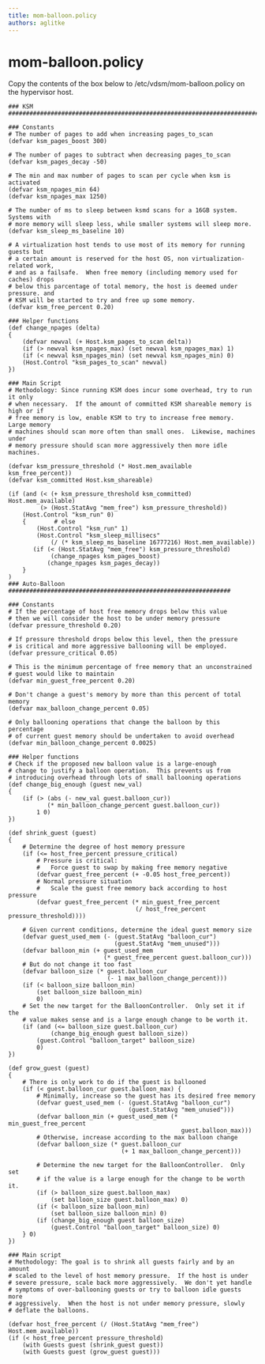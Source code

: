 ```yaml
---
title: mom-balloon.policy
authors: aglitke
---
```


# mom-balloon.policy

Copy the contents of the box below to /etc/vdsm/mom-balloon.policy on the hypervisor host.

    ### KSM ########################################################################

    ### Constants
    # The number of pages to add when increasing pages_to_scan
    (defvar ksm_pages_boost 300)

    # The number of pages to subtract when decreasing pages_to_scan
    (defvar ksm_pages_decay -50)

    # The min and max number of pages to scan per cycle when ksm is activated
    (defvar ksm_npages_min 64)
    (defvar ksm_npages_max 1250)

    # The number of ms to sleep between ksmd scans for a 16GB system.  Systems with
    # more memory will sleep less, while smaller systems will sleep more.
    (defvar ksm_sleep_ms_baseline 10)

    # A virtualization host tends to use most of its memory for running guests but
    # a certain amount is reserved for the host OS, non virtualization-related work,
    # and as a failsafe.  When free memory (including memory used for caches) drops
    # below this parcentage of total memory, the host is deemed under pressure. and
    # KSM will be started to try and free up some memory.
    (defvar ksm_free_percent 0.20)

    ### Helper functions
    (def change_npages (delta)
    {
        (defvar newval (+ Host.ksm_pages_to_scan delta))
        (if (> newval ksm_npages_max) (set newval ksm_npages_max) 1)
        (if (< newval ksm_npages_min) (set newval ksm_npages_min) 0)
        (Host.Control "ksm_pages_to_scan" newval)
    })

    ### Main Script
    # Methodology: Since running KSM does incur some overhead, try to run it only 
    # when necessary.  If the amount of committed KSM shareable memory is high or if
    # free memory is low, enable KSM to try to increase free memory.  Large memory
    # machines should scan more often than small ones.  Likewise, machines under
    # memory pressure should scan more aggressively then more idle machines.

    (defvar ksm_pressure_threshold (* Host.mem_available ksm_free_percent))
    (defvar ksm_committed Host.ksm_shareable)

    (if (and (< (+ ksm_pressure_threshold ksm_committed) Host.mem_available)
             (> (Host.StatAvg "mem_free") ksm_pressure_threshold))
        (Host.Control "ksm_run" 0)
        {        # else
            (Host.Control "ksm_run" 1)
            (Host.Control "ksm_sleep_millisecs"
                (/ (* ksm_sleep_ms_baseline 16777216) Host.mem_available))
           (if (< (Host.StatAvg "mem_free") ksm_pressure_threshold)
                (change_npages ksm_pages_boost)
               (change_npages ksm_pages_decay))
        }
    )
    ### Auto-Balloon ###############################################################

    ### Constants
    # If the percentage of host free memory drops below this value
    # then we will consider the host to be under memory pressure
    (defvar pressure_threshold 0.20)

    # If pressure threshold drops below this level, then the pressure
    # is critical and more aggressive ballooning will be employed.
    (defvar pressure_critical 0.05)

    # This is the minimum percentage of free memory that an unconstrained
    # guest would like to maintain
    (defvar min_guest_free_percent 0.20)

    # Don't change a guest's memory by more than this percent of total memory
    (defvar max_balloon_change_percent 0.05)

    # Only ballooning operations that change the balloon by this percentage
    # of current guest memory should be undertaken to avoid overhead
    (defvar min_balloon_change_percent 0.0025)

    ### Helper functions
    # Check if the proposed new balloon value is a large-enough
    # change to justify a balloon operation.  This prevents us from
    # introducing overhead through lots of small ballooning operations
    (def change_big_enough (guest new_val)
    {
        (if (> (abs (- new_val guest.balloon_cur))
               (* min_balloon_change_percent guest.balloon_cur))
            1 0)
    })

    (def shrink_guest (guest)
    {
        # Determine the degree of host memory pressure
        (if (<= host_free_percent pressure_critical)
            # Pressure is critical:
            #   Force guest to swap by making free memory negative
            (defvar guest_free_percent (+ -0.05 host_free_percent))
            # Normal pressure situation
            #   Scale the guest free memory back according to host pressure
            (defvar guest_free_percent (* min_guest_free_percent
                                        (/ host_free_percent pressure_threshold))))

        # Given current conditions, determine the ideal guest memory size
        (defvar guest_used_mem (- (guest.StatAvg "balloon_cur")
                                  (guest.StatAvg "mem_unused")))
        (defvar balloon_min (+ guest_used_mem
                               (* guest_free_percent guest.balloon_cur)))
        # But do not change it too fast
        (defvar balloon_size (* guest.balloon_cur
                                (- 1 max_balloon_change_percent)))
        (if (< balloon_size balloon_min)
            (set balloon_size balloon_min)
            0)
        # Set the new target for the BalloonController.  Only set it if the
        # value makes sense and is a large enough change to be worth it.   
        (if (and (<= balloon_size guest.balloon_cur)
                (change_big_enough guest balloon_size))
            (guest.Control "balloon_target" balloon_size)
            0)
    })

    (def grow_guest (guest)
    {
        # There is only work to do if the guest is ballooned
        (if (< guest.balloon_cur guest.balloon_max) {
            # Minimally, increase so the guest has its desired free memory
            (defvar guest_used_mem (- (guest.StatAvg "balloon_cur")
                                      (guest.StatAvg "mem_unused")))
            (defvar balloon_min (+ guest_used_mem (* min_guest_free_percent
                                                     guest.balloon_max)))
            # Otherwise, increase according to the max balloon change
            (defvar balloon_size (* guest.balloon_cur
                                    (+ 1 max_balloon_change_percent)))

            # Determine the new target for the BalloonController.  Only set
            # if the value is a large enough for the change to be worth it. 
            (if (> balloon_size guest.balloon_max)
                (set balloon_size guest.balloon_max) 0)
            (if (< balloon_size balloon_min)
                (set balloon_size balloon_min) 0)
            (if (change_big_enough guest balloon_size)
                (guest.Control "balloon_target" balloon_size) 0)
        } 0)
    })

    ### Main script
    # Methodology: The goal is to shrink all guests fairly and by an amount
    # scaled to the level of host memory pressure.  If the host is under
    # severe pressure, scale back more aggressively.  We don't yet handle
    # symptoms of over-ballooning guests or try to balloon idle guests more
    # aggressively.  When the host is not under memory pressure, slowly
    # deflate the balloons.

    (defvar host_free_percent (/ (Host.StatAvg "mem_free") Host.mem_available))
    (if (< host_free_percent pressure_threshold)
        (with Guests guest (shrink_guest guest))
        (with Guests guest (grow_guest guest)))
